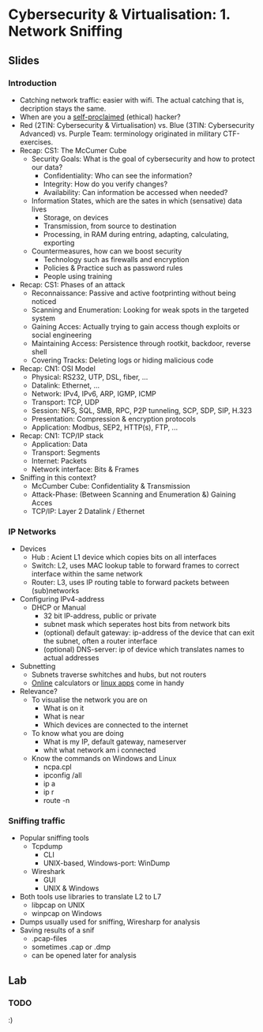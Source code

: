 # Cybersecurity &amp; Virtualisation: 1. Network Sniffing

## Slides

### Introduction
- Catching network traffic: easier with wifi. The actual catching that is, decription stays the same.
- When are you a [self-proclaimed](https://www.vrt.be/vrtnws/nl/2017/09/27/vlaamse-gemeentewebsites-kwetsbaar-voor-cybercriminelen/) (ethical) hacker?
- Red (2TIN: Cybersecurity &amp; Virtualisation) vs. Blue (3TIN: Cybersecurity Advanced) vs. Purple Team: terminology originated in military CTF-exercises.
- Recap: CS1: The McCumer Cube
  - Security Goals: What is the goal of cybersecurity and how to protect our data?
    - Confidentiality: Who can see the information?
    - Integrity: How do you verify changes?
    - Availability: Can information be accessed when needed?
  - Information States, which are the sates in which (sensative) data lives
    - Storage, on devices
    - Transmission, from source to destination
    - Processing, in RAM during entring, adapting, calculating, exporting
  - Countermeasures, how can we boost security
    - Technology such as firewalls and encryption
    - Policies & Practice such as password rules
    - People using training
- Recap: CS1: Phases of an attack
  - Reconnaissance: Passive and active footprinting without being noticed
  - Scanning and Enumeration: Looking for weak spots in the targeted system
  - Gaining Acces: Actually trying to gain access though exploits or social engineering
  - Maintaining Access: Persistence through rootkit, backdoor, reverse shell
  - Covering Tracks: Deleting logs or hiding malicious code
- Recap: CN1: OSI Model
  - Physical: RS232, UTP, DSL, fiber, ...
  - Datalink: Ethernet, ...
  - Network: IPv4, IPv6, ARP, IGMP, ICMP
  - Transport: TCP, UDP
  - Session: NFS, SQL, SMB, RPC, P2P tunneling, SCP, SDP, SIP, H.323
  - Presentation: Compression &amp; encryption protocols
  - Application: Modbus, SEP2, HTTP(s), FTP, ...
- Recap: CN1: TCP/IP stack
  - Application: Data
  - Transport: Segments
  - Internet: Packets
  - Network interface: Bits & Frames
- Sniffing in this context?
  - McCumber Cube: Confidentiality &amp; Transmission
  - Attack-Phase: (Between Scanning and Enumeration &amp;) Gaining Acces
  - TCP/IP: Layer 2 Datalink / Ethernet

### IP Networks
- Devices
  - Hub : Acient L1 device which copies bits on all interfaces
  - Switch: L2, uses MAC lookup table to forward frames to correct interface within the same network
  - Router: L3, uses IP routing table to forward packets between (sub)networks
- Configuring IPv4-address
  - DHCP or Manual
    - 32 bit IP-address, public or private
    - subnet mask which seperates host bits from network bits
    - (optional) default gateway: ip-address of the device that can exit the subnet, often a router interface
    - (optional) DNS-server: ip of device which translates names to actual addresses
- Subnetting
  - Subnets traverse swhitches and hubs, but not routers
  - [Online](https://www.calculator.net/ip-subnet-calculator.html) calculators or [linux apps](https://netbeez.net/blog/linux-for-network-engineers-how-to-calculate-ip-address-with-ipcalc/) come in handy
- Relevance?
  - To visualise the network you are on
    - What is on it
    - What is near
    - Which devices are connected to the internet
  - To know what you are doing
    - What is my IP, default gateway, nameserver
    - whit what network am i connected
  - Know the commands on Windows and Linux
    - ncpa.cpl
    - ipconfig /all
    - ip a
    - ip r
    - route -n

### Sniffing traffic
- Popular sniffing tools
  - Tcpdump
    - CLI
    - UNIX-based, Windows-port: WinDump
  - Wireshark
    - GUI
    - UNIX & Windows
- Both tools use libraries to translate L2 to L7
  - libpcap on UNIX
  - winpcap on Windows
- Dumps usually used for sniffing, Wiresharp for analysis
- Saving results of a snif
  - .pcap-files
  - sometimes .cap or .dmp
  - can be opened later for analysis

## Lab

### TODO
:)